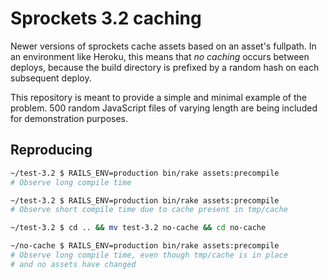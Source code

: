 # Sprockets 3.2 caching

Newer versions of sprockets cache assets based on an asset's
fullpath. In an environment like Heroku, this means that _no caching_
occurs between deploys, because the build directory is prefixed by a
random hash on each subsequent deploy.

This repository is meant to provide a simple and minimal example of
the problem. 500 random JavaScript files of varying length are being
included for demonstration purposes.

## Reproducing

```sh
~/test-3.2 $ RAILS_ENV=production bin/rake assets:precompile
# Observe long compile time

~/test-3.2 $ RAILS_ENV=production bin/rake assets:precompile
# Observe short compile time due to cache present in tmp/cache

~/test-3.2 $ cd .. && mv test-3.2 no-cache && cd no-cache

~/no-cache $ RAILS_ENV=production bin/rake assets:precompile
# Observe long compile time, even though tmp/cache is in place
# and no assets have changed
```
